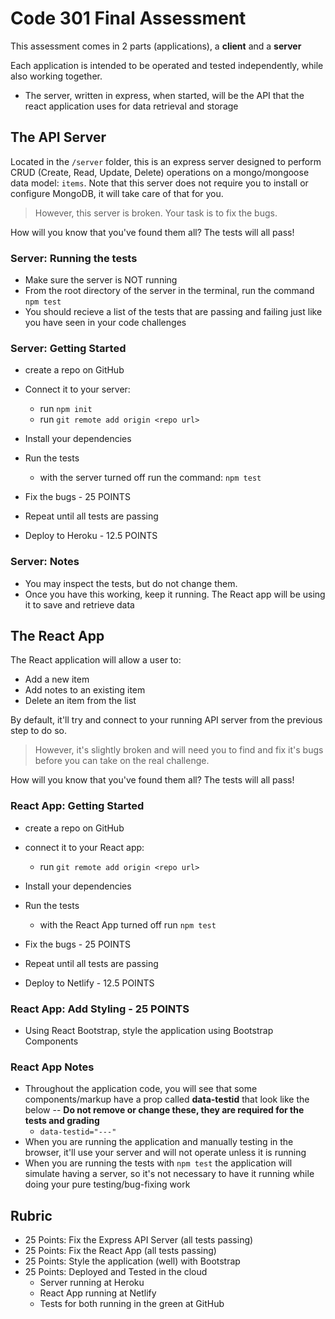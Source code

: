 # Code 301 Final Assessment

This assessment comes in 2 parts (applications), a **client** and a **server**

Each application is intended to be operated and tested independently, while also working together.

- The server, written in express, when started, will be the API that the react application uses for data retrieval and storage

## The API Server

Located in the `/server` folder, this is an express server designed to perform CRUD (Create, Read, Update, Delete) operations on a mongo/mongoose data model: `items`. Note that this server does not require you to install or configure MongoDB, it will take care of that for you.

> However, this server is broken. Your task is to fix the bugs.

How will you know that you've found them all? The tests will all pass!

### Server: Running the tests

- Make sure the server is NOT running
- From the root directory of the server in the terminal, run the command `npm test`
- You should recieve a list of the tests that are passing and failing just like you have seen in your code challenges

### Server: Getting Started

- create a repo on GitHub 
- Connect it to your server:
  - run `npm init`
  - run `git remote add origin <repo url>`

- Install your dependencies
- Run the tests
  - with the server turned off run the command: `npm test`
- Fix the bugs - 25 POINTS
- Repeat until all tests are passing
- Deploy to Heroku - 12.5 POINTS

### Server: Notes

- You may inspect the tests, but do not change them.
- Once you have this working, keep it running. The React app will be using it to save and retrieve data

## The React App

The React application will allow a user to:

- Add a new item
- Add notes to an existing item
- Delete an item from the list

By default, it'll try and connect to your running API server from the previous step to do so.

> However, it's slightly broken and will need you to find and fix it's bugs before you can take on the real challenge.

How will you know that you've found them all? The tests will all pass!

### React App: Getting Started

- create a repo on GitHub
- connect it to your React app:
  - run `git remote add origin <repo url>`

- Install your dependencies
- Run the tests
  - with the React App turned off run `npm test`
- Fix the bugs - 25 POINTS
- Repeat until all tests are passing
- Deploy to Netlify - 12.5 POINTS

### React App: Add Styling - 25 POINTS

- Using React Bootstrap, style the application using Bootstrap Components

### React App Notes

- Throughout the application code, you will see that some components/markup have a prop called **data-testid** that look like the below -- **Do not remove or change these, they are required for the tests and grading**
  - ```data-testid="---"```
- When you are running the application and manually testing in the browser, it'll use your server and will not operate unless it is running
- When you are running the tests with `npm test` the application will simulate having a server, so it's not necessary to have it running while doing your pure testing/bug-fixing work

## Rubric

- 25 Points: Fix the Express API Server (all tests passing)
- 25 Points: Fix the React App (all tests passing)
- 25 Points: Style the application (well) with Bootstrap
- 25 Points: Deployed and Tested in the cloud
  - Server running at Heroku
  - React App running at Netlify
  - Tests for both running in the green at GitHub
